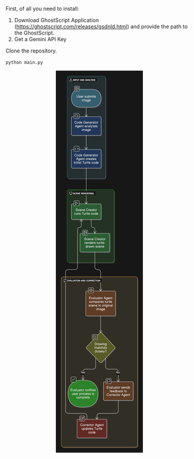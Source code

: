 First, of all you need to install:

1. Download GhostScript Application (https://ghostscript.com/releases/gsdnld.html) and provide the path to the GhostScript.
2. Get a Gemini API Key

Clone the repository.

```bash
python main.py
```

<p align="center">
  <img src="https://github.com/MargiPandya27/Image_to_TurtleGraphics/blob/main/model_diagram.svg" alt="Model Diagram">
</p>
